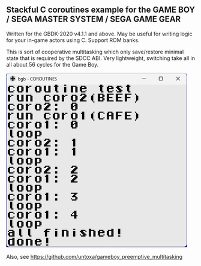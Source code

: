 Stackful C coroutines example for the GAME BOY / SEGA MASTER SYSTEM / SEGA GAME GEAR
------------------------------------------------------------------------------------

Written for the GBDK-2020 v4.1.1 and above. May be useful for writing logic for 
your in-game actors using C. Support ROM banks.

This is sort of cooperative multitasking which only save/restore minimal state that 
is required by the SDCC ABI. Very lightweight, switching take all in all about 56 
cycles for the Game Boy.

![example screenshot](/screenshot.png)

Also, see https://github.com/untoxa/gameboy_preemptive_multitasking